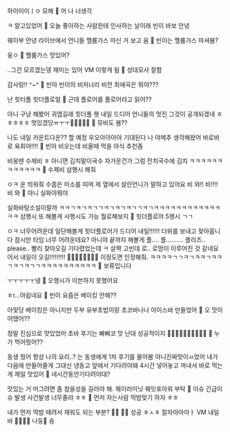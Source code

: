 하이이이ㅣㅇ
모해
🫧 어 나 너생각

ㅋ
알고있었어
🫧 오늘 좋아하는 사람한테 인사하는 날이래 빈이 바보 안녕

웨이부 안녕
라이브에서 언니들 헬륨가스 마신 거 보고 옴
🫧 빈이는 헬륨가스 마셔봄?

웅ㅇ
🫧 헬륨가스 맛있어?

..그건 모르겠는뎅
재미는 있어
VM
이렇게 됨
🫧 성대모사 잘함

감사링!! ^~^
🫧 빈아 빈이의 비저너리 비전 최애곡은 뭐야???

난 힛터폴
힛더플로얼
🫧 근데 플로어를 풀로어라고 읽어??

아니 구냥 해봤어
귀엽길래
힛더폴
헷
내일 드디어
언니들의 멋진
그것이
공개되겠네 ㅎㅎㅎㅎㅎ
멋있겠당ㅠㅜㅜ🥹🥹🥹🥹🥹
🫧 뮤비도 봄??

나도 내일 카운트다운?? 할 예정
우오아아아아
기대된다
나 야메추 생각해왔어
바로바로
육회야!!!!
🫧 빈아 비오는데  비올때 먹을 야식 추천좀

비옹땐
수제비
ㅎ
아니면
김치말이국수
차가운건가
그럼
잔치국수에
김치
ㅋㅋㅋㅋㅋㅋㅋㅋㅋㅋㅋㅋ
🫧 수제비 삼행시 해줘 

ㅇㅋ
운 띄워줘
수줍은 미소를 띠며
제 옆에서 설린언니가 말하고 있어요
비 와!! 비!!!! 비 와
🫧 아니 실화야뭐야

실화바탕소설이랄까
ㅋㅋㄱㅋㄱㅋㄱㄱㅋㄱㅋㄱㅋㄱㄱㅋㄱㅋㅋㅋㅋㅋㅋㅋㅋㅋㅋㅋㅋㅋㅋ
삼행시
또 해볼게
사행시도 가능
뭘로해보지
🫧 힛더플로어 5행시 ㄱㄱ
 
ㅇㅋ
너무어려운데
일단해볼게
힛더플로어가 드디어 내일!!!!!!
더위를 보내고 찾아옵니다
잠시만 타임
너무 어려운데요?
아니야 끝까지 해볼게
플….
플……….
플리즈.. please.. 빨리 찾아오길 기다렸었는데
ㅋ
살짝 고빈데
로..
로망이 이루어진 것 같네요
어서 내일이 오길!!!!!!!!!
💖💖💖💖💖💖💖💖
이정도면
인정해줘.
ㅋㅋㅋㅋㄱㄱㅋㄱㅋㅋㄱㅋㅋㄱㅋㄱㅋㄱㄱㅋㅋㅋㅋㅋㅋㅋㅋㅋㅋ
🫧 보류입니다

ㅜㅜㅜㅜㅜ넹
🫧 오행시가 이븐하지 못했어요

ㅎr…아쉽네요
🫧 빈이 요즘은 베이킹 안해??

아맞당
베이킹은 아니지만
두부 유부초밥이랑
초코바나나 아이스바
만들었어
🫧 오 맛이 어땠어??

정말 진심으로
맛있었어
초바 후기는
빠삐코 맛 난대
성공적이지
✌🏻✌🏻✌🏻✌🏻✌🏻
🫧 누가 먹어줬어??

동생 줬어
항상 나의 요리..? 는
동생에게 1차 후기를 물어봄
아니진짜맛이ㅛ었어
내가 다음에
만들어줄게
그대신
냉동고 앞에서 기다려야돼
4시간 넣어놓고
꺼내서 바로 먹는 게
제일 맛있어
🫧 네시간동안기다려야대?

맛있는 거 머그려면
좀 참을성을 길러야 해.
웨이러미닛
웨잇포아워
부탁
🙏
이슈
긴급이슈
발생
사건발생
너무졸랴
ㅎㅎ
🫧 먼저 자는사람 딱밤맞기 하자 ㅎㅎ

내가 먼저 딱밤 때려서 재워도 되는 부분?
👌🏻
✋🏻
성공
ㅎㅅㅎ
잘자아아아ㅏ
VM
내일 바
🫶🏻🫶🏻
나둥🤍
숑








